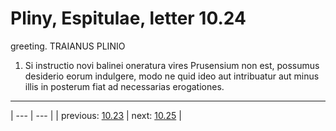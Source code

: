 # Pliny, Espitulae, letter 10.24

greeting. TRAIANUS PLINIO



1. Si instructio novi balinei oneratura vires Prusensium non est, possumus desiderio eorum indulgere, modo ne quid ideo aut intribuatur aut minus illis in posterum fiat ad necessarias erogationes.



---

| --- | --- |
| previous: [10.23](../10.23/) | next: [10.25](../10.25/) |